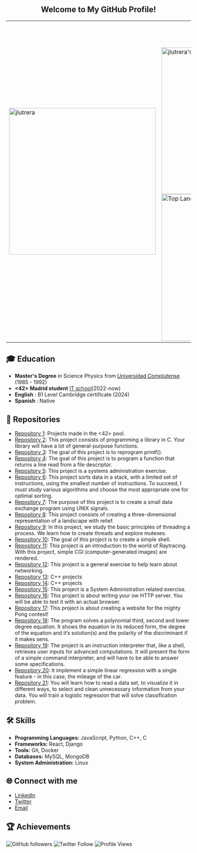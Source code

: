 <h2 align="center">Welcome to My GitHub Profile!</h2>
<!--
**jlutrera/jlutrera** is a ✨ _special_ ✨ repository because its `README.md` (this file) appears on your GitHub profile.
Here are some ideas to get you started:
- 🔭 I’m currently working on ...
- 🌱 I’m currently learning ...
- 👯 I’m looking to collaborate on ...
- 🤔 I’m looking for help with ...
- 💬 Ask me about ...
- 📫 How to reach me: ...
- 😄 Pronouns: ...
- ⚡ Fun fact: ...
-->
<table>
  <tr>
    <td><img src="https://github.com/user-attachments/assets/3a22e461-890b-4a32-9769-bd7f9e551355" alt="jlutrera" width="400"/></td>
    <td>
      <h4 align="center">📈 Metrics</h4>
      <img src="https://github-readme-stats.vercel.app/api?username=jlutrera&show_icons=true&theme=radical" alt="jlutrera's GitHub stats" width="400"/>
      <br>
      <a href="https://github.com/anuraghazra/github-readme-stats">
        <img src="https://github-readme-stats.vercel.app/api/top-langs/?username=jlutrera&layout=compact&theme=radical" alt="Top Languages" width="400"/>
      </a>
    </td>
  </tr>
</table>

## 🎓 Education
- **Master's Degree** in Science Physics from [Universidad Complutense](https://www.ucm.es/) (1985 - 1992)
- **<42> Madrid student** [IT school](https://www.42madrid.com/)(2022-now)
- **English** : B1 Level Cambridge certificate (2024)
- **Spanish** : Native 

## 🚀 Repositories
- [Repository 1](https://github.com/jlutrera/42Madrid-Pool): Projects made in the <42> pool.
- [Repository 2](https://github.com/jlutrera/libft): This project consists of programming a library in C. Your library will have a lot of general-purpose functions.
- [Repository 3](https://github.com/jlutrera/ft_printf): The goal of this project is to reprogram printf().
- [Repository 4](https://github.com/jlutrera/get_next_line): The goal of this project is to program a function that returns a line read from a file descriptor.
- [Repository 5](https://github.com/jlutrera/Born2beroot): This project is a systems administration exercise.
- [Repository 6](https://github.com/jlutrera/push_swap): This project sorts data in a stack, with a limited set of instructions, using the smallest number of instructions. To succeed, I must study various algorithms and choose the most appropriate one for optimal sorting.
- [Repository 7](https://github.com/jlutrera/minitalk): The purpose of this project is to create a small data exchange program using UNIX signals.
- [Repository 8](https://github.com/jlutrera/FdF): This project consists of creating a three-dimensional representation of a landscape with relief.
- [Repository 9](https://github.com/jlutrera/philosophers): In this project, we study the basic principles of threading a process. We learn how to create threads and explore mutexes.
- [Repository 10](https://github.com/jlutrera/minishell): The goal of this project is to create a simple shell.
- [Repository 11](https://github.com/jlutrera/miniRT): This project is an introduction to the world of Raytracing. With this project, simple CGI (computer-generated images) are rendered.
- [Repository 12](https://github.com/jlutrera/NetPractice): This project is a general exercise to help learn about networking.
- [Repository 13](https://github.com/jlutrera/CPP_00_04): C++ projects
- [Repository 14](https://github.com/jlutrera/CPP_05_09): C++ projects
- [Repository 15](https://github.com/jlutrera/Inception): This project is a System Administration related exercise.
- [Repository 16](https://github.com/jlutrera/webserv): This project is about writing your ow HTTP server. You will be able to test it with an actual browser.
- [Repository 17](https://github.com/jlutrera/ft_transcendence): This project is about creating a website for the mighty Pong contest!
- [Repository 18](https://github.com/jlutrera/computorv1): The program solves a polynomial third, second and lower degree equation. It shows the equation in its reduced form, the degree of the equation and it’s solution(s) and the polarity of the discriminant if it makes sens.
- [Repository 19](https://github.com/jlutrera/computorv2): The project is an instruction interpreter that, like a shell, retrieves user inputs for advanced computations. It will present the form of a simple command interpreter, and will have to be able to answer some specifications.
- [Repository 20](https://github.com/jlutrera/ft_linear_regression): It implement a simple linear regression with a single feature - in this case, the mileage of the car.
- [Repository 21](https://github.com/jlutrera/dslr): You will learn how to read a data set, to visualize it in different ways, to select and clean unnecessary information from your data. You will train a logistic regression that will solve classification problem.

## 🛠 Skills
- **Programming Languages:** JavaScript, Python, C++, C
- **Frameworks:** React, Django
- **Tools:** Git, Docker
- **Databases:** MySQL, MongoDB
- **System Administration:** Linux
<!--
## 📜 Certifications
- **Comming soon** - [Link to certification](https://certification-link.com)
-->
## 🌐 Connect with me
- [LinkedIn](https://linkedin.com/in/jose-luis-utrera-5860a9297)
- [Twitter](https://twitter.com/jlutrera67)
- [Email](mailto:informaticajlu@gmail.com)

## 🏆 Achievements
![GitHub followers](https://img.shields.io/github/followers/jlutrera?style=social)
![Twitter Follow](https://img.shields.io/twitter/follow/jlutrera67?style=social)
![Profile Views](https://komarev.com/ghpvc/?username=jlutrera)
